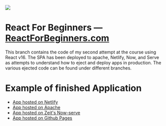 ![](http://wes.io/dgAQ/content)

# React For Beginners — [ReactForBeginners.com](https://ReactForBeginners.com)

This branch contains the code of my second attempt at the course using React v16. The SPA has been deployed to apache, Netlify, Now, and Serve as attempts to understand how to eject and deploy apps in production. The various ejected code can be found under different branches.

# Example of finished Application
- [App hosted on Netlify](https://youthful-goldberg-0f772c.netlify.com/)
- [App hosted on Apache](https://cotd.iamrichardlock.com/)
- [App hosted on Zeit's Now-serve](https://cotd-etmsijmvmw.now.sh/)
- [App hosted on Github Pages](https://shaderpixel.github.io/fishy-app/)
